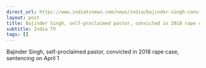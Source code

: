 ```yaml
---
direct_url: https://www.indiatvnews.com/news/india/bajinder-singh-convicted-in-2018-rape-case-sentencing-on-april-1-prophet-2025-03-28-982778
layout: post
title: Bajinder Singh, self-proclaimed pastor, convicted in 2018 rape case, sentencing on April 1
subtitle: India TV
tags: []
---
```


Bajinder Singh, self-proclaimed pastor, convicted in 2018 rape case, sentencing on April 1
